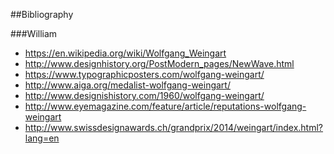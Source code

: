 ##Bibliography


###William

- https://en.wikipedia.org/wiki/Wolfgang_Weingart
- http://www.designhistory.org/PostModern_pages/NewWave.html
- https://www.typographicposters.com/wolfgang-weingart/
- http://www.aiga.org/medalist-wolfgang-weingart/
- http://www.designishistory.com/1960/wolfgang-weingart/
- http://www.eyemagazine.com/feature/article/reputations-wolfgang-weingart
- http://www.swissdesignawards.ch/grandprix/2014/weingart/index.html?lang=en

